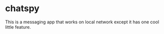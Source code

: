 # chatspy
This is a messaging app that works on local network except it has one cool little feature.
